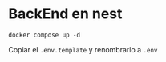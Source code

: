 # BackEnd en nest

```
docker compose up -d
```

Copiar el ```.env.template```  y renombrarlo a ```.env```
